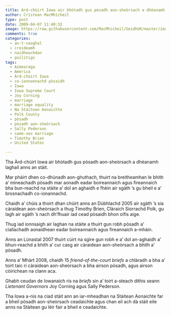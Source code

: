 ```yaml
---
title: Àrd-chùirt Iowa air bhòtadh gus pòsadh aon-sheòrsach a dhèanamh laghail
author: Crìstean MacMhìcheil
type: post
date: 2009-04-07 11:40:32
image: https://raw.githubusercontent.com/MacMhicheil/GeidhUK/master/images/2009-04-07-ard-chuirt-iowa-air-bhotadh-gus-posadh-aon-sheorsach-a-dheanamh-laghail.jpg
comments: true
categories:
  - an-t-saoghal
  - creideamh
  - naidheachdan
  - poilitigs
tags:
  - Aimearaga
  - America
  - Àrd-chùirt Iowa
  - co-ionnannachd pòsaidh
  - Iowa
  - Iowa Supreme Court
  - Joy Corning
  - marriage
  - marriage equality
  - Na Stàitean Aonaichte
  - Polk County
  - pòsadh
  - pòsadh aon-sheòrsach
  - Sally Pederson
  - same-sex marriage
  - Timothy Brien
  - United States

---
```

Tha Àrd-chùirt Iowa air bhòtadh gus pòsadh aon-sheòrsach a dhèanamh laghail anns an stàit.

<!--more-->

Mar phàirt dhen co-dhùnadh aon-ghuthach, thuirt na breitheamhan le bhith a&#8217; mìneachadh pòsadh mar aonadh eadar boireannaich agus fireannaich bha bun-reachd na stàite a&#8217; dol an aghaidh e fhèin air sgàth &#8217;s gu bheil e a&#8217; brosnachadh co-ionannachd.

Chaidh a&#8217; chùis a thoirt dhan chùirt anns an Dùbhlachd 2005 air sgàth &#8217;s sia càraidean aon-sheòrsach a thug Timothy Brien, Clàraich Siorrachd Polk, gu lagh air sgàth &#8217;s nach dh&#8217;fhuair iad cead pòsaidh bhon oifis aige.

Thug iad ionnsaigh air laghan na stàite a thuirt gun robh pòsadh a&#8217; ciallachadh aonaidhean eadar boireannaich agus fireannaich a-mhàin.

Anns an Lùnastal 2007 thuirt cùirt na sgìre gun robh e a&#8217; dol an-aghaidh a&#8217; bhun-reachd a bhith a&#8217; cur casg air càraidean aon-sheòrsach a bhith a&#8217; pòsadh.

Anns a&#8217; Mhàrt 2008, chaidh 15 _friend-of-the-court briefs_ a chlàradh a bha a&#8217; toirt taic ri càraidean aon-sheòrsach a bha airson pòsadh, agus airson còirichean na clann aca.

Ghabh ceudan de Iowanaich ris na _briefs_ sin a&#8217; toirt a-steach dithis seann _Lietenant Governors_ Joy Corning agus Sally Pederson.

Tha Iowa a-nis na ciad stàit ann an iar-mheadhan na Stàitean Aonaichte far a bheil pòsadh aon-sheòrsach ceadaichte agus chan eil ach dà stàit eile anns na Stàitean gu lèir fair a bheil e ceadaichte.
